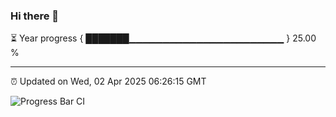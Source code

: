 ### Hi there 👋

⏳ Year progress { ███████▁▁▁▁▁▁▁▁▁▁▁▁▁▁▁▁▁▁▁▁▁▁▁ } 25.00 %

---

⏰ Updated on Wed, 02 Apr 2025 06:26:15 GMT

![Progress Bar CI](https://github.com/liununu/liununu/workflows/Progress%20Bar%20CI/badge.svg)
